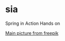 # sia
Spring in Action Hands on

<a href="https://fr.freepik.com/photos-gratuite/delicieux-tacos-studio_67389814.htm#fromView=search&page=1&position=7&uuid=41e78ef3-ce3a-4142-8b8f-2d3bcdb65562">Main picture from freepik</a>

